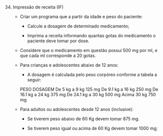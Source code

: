 34. Impressão de receita (IF)

    - Criar um programa que a partir da idade e peso do paciente:
        - Calcule a dosagem de determinado medicamento;
        
        - Imprima a receita informando quantas gotas do medicamento o paciente deve tomar por dose. 
        
    - Considere que o medicamento em questão possui 500 mg por ml, e que cada ml corresponde a 20 gotas.

    - Para crianças e adolescentes abaixo de 12 anos:
        - A dosagem é calculada pelo peso corpóreo conforme a tabela a seguir:

        PESO                    DOSAGEM
        De     5 kg a  9 kg     125 mg
        De   9.1 kg a 16 kg     250 mg
        De  16.1 kg a 24 kg     375 mg
        De  24.1 kg a 30 kg     500 mg
        Acima 30 kg             750 mg

    - Para adultos ou adolescentes desde 12 anos (inclusive):
        - Se tiverem peso abaixo de 60 Kg devem tomar 875 mg.
        
        - Se tiverem peso igual ou acima de 60 Kg devem tomar 1000 mg; 